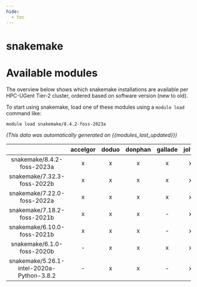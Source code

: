```yaml
---
hide:
  - toc
---
```


snakemake
=========

# Available modules


The overview below shows which snakemake installations are available per HPC-UGent Tier-2 cluster, ordered based on software version (new to old).

To start using snakemake, load one of these modules using a `module load` command like:

```shell
module load snakemake/8.4.2-foss-2023a
```

*(This data was automatically generated on {{modules_last_updated}})*  

| |accelgor|doduo|donphan|gallade|joltik|shinx|skitty|
| :---: | :---: | :---: | :---: | :---: | :---: | :---: | :---: |
|snakemake/8.4.2-foss-2023a|x|x|x|x|x|x|x|
|snakemake/7.32.3-foss-2022b|x|x|x|x|x|-|-|
|snakemake/7.22.0-foss-2022a|x|x|x|x|x|-|-|
|snakemake/7.18.2-foss-2021b|x|x|x|-|x|-|-|
|snakemake/6.10.0-foss-2021b|x|x|x|-|x|-|-|
|snakemake/6.1.0-foss-2020b|-|x|x|x|x|-|-|
|snakemake/5.26.1-intel-2020a-Python-3.8.2|-|x|x|-|x|-|-|
